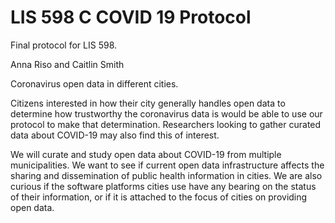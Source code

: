 # LIS 598 C COVID 19 Protocol

 Final protocol for LIS 598.
	
 Anna Riso and Caitlin Smith
	
 Coronavirus open data in different cities.
	
 Citizens interested in how their city generally handles open data to determine how trustworthy the coronavirus data is would be able to use our protocol to make that determination. Researchers looking to gather curated data about COVID-19 may also find this of interest.
	
 We will curate and study open data about COVID-19 from multiple municipalities. We want to see if current open data infrastructure affects the sharing and dissemination of public health information in cities. We are also curious if the software platforms cities use have any bearing on the status of their information, or if it is attached to the focus of cities on providing open data.
